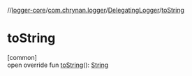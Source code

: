//[logger-core](../../../index.md)/[com.chrynan.logger](../index.md)/[DelegatingLogger](index.md)/[toString](to-string.md)

# toString

[common]\
open override fun [toString](to-string.md)(): [String](https://kotlinlang.org/api/latest/jvm/stdlib/kotlin/-string/index.html)
